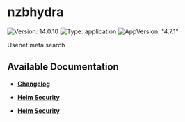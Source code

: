 # nzbhydra

![Version: 14.0.10](https://img.shields.io/badge/Version-14.0.10-informational?style=flat-square) ![Type: application](https://img.shields.io/badge/Type-application-informational?style=flat-square) ![AppVersion: "4.7.1"](https://img.shields.io/badge/AppVersion-"4.7.1"-informational?style=flat-square)

Usenet meta search

## Available Documentation

- [**Changelog**](CHANGELOG)

- [**Helm Security**](container-security)

- [**Helm Security**](helm-security)

